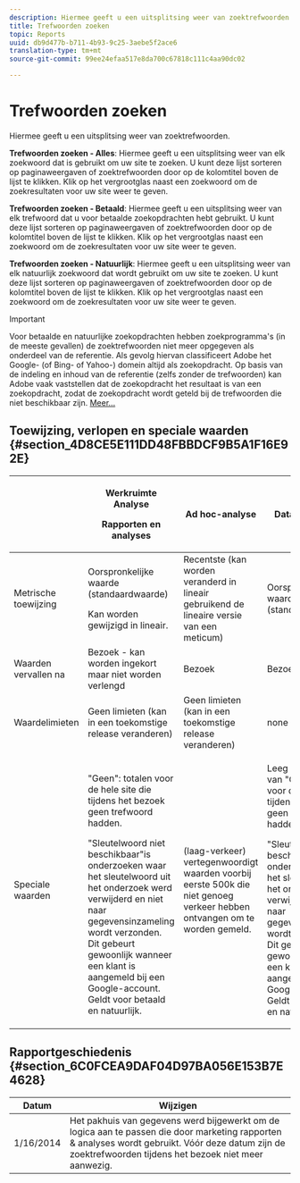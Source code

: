 ```yaml
---
description: Hiermee geeft u een uitsplitsing weer van zoektrefwoorden.
title: Trefwoorden zoeken
topic: Reports
uuid: db9d477b-b711-4b93-9c25-3aebe5f2ace6
translation-type: tm+mt
source-git-commit: 99ee24efaa517e8da700c67818c111c4aa90dc02

---
```



# Trefwoorden zoeken

Hiermee geeft u een uitsplitsing weer van zoektrefwoorden.

**Trefwoorden zoeken - Alles**: Hiermee geeft u een uitsplitsing weer van elk zoekwoord dat is gebruikt om uw site te zoeken. U kunt deze lijst sorteren op paginaweergaven of zoektrefwoorden door op de kolomtitel boven de lijst te klikken. Klik op het vergrootglas naast een zoekwoord om de zoekresultaten voor uw site weer te geven.

**Trefwoorden zoeken - Betaald**: Hiermee geeft u een uitsplitsing weer van elk trefwoord dat u voor betaalde zoekopdrachten hebt gebruikt. U kunt deze lijst sorteren op paginaweergaven of zoektrefwoorden door op de kolomtitel boven de lijst te klikken. Klik op het vergrootglas naast een zoekwoord om de zoekresultaten voor uw site weer te geven.

**Trefwoorden zoeken - Natuurlijk**: Hiermee geeft u een uitsplitsing weer van elk natuurlijk zoekwoord dat wordt gebruikt om uw site te zoeken. U kunt deze lijst sorteren op paginaweergaven of zoektrefwoorden door op de kolomtitel boven de lijst te klikken. Klik op het vergrootglas naast een zoekwoord om de zoekresultaten voor uw site weer te geven.

>[!IMPORTANT]
>
>Voor betaalde en natuurlijke zoekopdrachten hebben zoekprogramma&#39;s (in de meeste gevallen) de zoektrefwoorden niet meer opgegeven als onderdeel van de referentie. Als gevolg hiervan classificeert Adobe het Google- (of Bing- of Yahoo-) domein altijd als zoekopdracht. Op basis van de indeling en inhoud van de referentie (zelfs zonder de trefwoorden) kan Adobe vaak vaststellen dat de zoekopdracht het resultaat is van een zoekopdracht, zodat de zoekopdracht wordt geteld bij de trefwoorden die niet beschikbaar zijn. [Meer...](https://helpx.adobe.com/analytics/kb/keyword-unavailable.html)

## Toewijzing, verlopen en speciale waarden {#section_4D8CE5E111DD48FBBDCF9B5A1F16E92E}

<table id="table_EC7423532C7E44DE97B7FC0321585A2B"> 
 <thead> 
  <tr> 
   <th colname="col1" class="entry"> </th> 
   <th colname="col2" class="entry"> <p>Werkruimte Analyse </p> <p>Rapporten en analyses </p> </th> 
   <th colname="col3" class="entry"> Ad hoc-analyse </th> 
   <th colname="col4" class="entry"> Data Warehouse </th> 
  </tr> 
 </thead>
 <tbody> 
  <tr> 
   <td colname="col1"> Metrische toewijzing </td> 
   <td colname="col2"> <p>Oorspronkelijke waarde (standaardwaarde) </p> <p> Kan worden gewijzigd in lineair. </p> </td> 
   <td colname="col3"> Recentste (kan worden veranderd in lineair gebruikend de lineaire versie van een meticum) </td> 
   <td colname="col4"> <p>Oorspronkelijke waarde (standaardwaarde) </p> </td> 
  </tr> 
  <tr> 
   <td colname="col1"> Waarden vervallen na </td> 
   <td colname="col2"> Bezoek - kan worden ingekort maar niet worden verlengd </td> 
   <td colname="col3"> Bezoek </td> 
   <td colname="col4"> Bezoek </td> 
  </tr> 
  <tr> 
   <td colname="col1"> Waardelimieten </td> 
   <td colname="col2"> Geen limieten (kan in een toekomstige release veranderen) </td> 
   <td colname="col3"> Geen limieten (kan in een toekomstige release veranderen) </td> 
   <td colname="col4"> none </td> 
  </tr> 
  <tr> 
   <td colname="col1"> Speciale waarden </td> 
   <td colname="col2"> <p>"Geen": totalen voor de hele site die tijdens het bezoek geen trefwoord hadden. </p> "Sleutelwoord niet beschikbaar"is onderzoeken waar het sleutelwoord uit het onderzoek werd verwijderd en niet naar gegevensinzameling wordt verzonden. Dit gebeurt gewoonlijk wanneer een klant is aangemeld bij een Google-account. Geldt voor betaald en natuurlijk. </td> 
   <td colname="col3"> (laag-verkeer) vertegenwoordigt waarden voorbij eerste 500k die niet genoeg verkeer hebben ontvangen om te worden gemeld. </td> 
   <td colname="col4"> <p> Leeg - equivalent van "Geen", totalen voor de hele site die tijdens het bezoek geen trefwoord hadden. </p> <p>"Sleutelwoord niet beschikbaar"is onderzoeken waar het sleutelwoord uit het onderzoek werd verwijderd en niet naar gegevensinzameling wordt verzonden. Dit gebeurt gewoonlijk wanneer een klant is aangemeld bij een Google-account. Geldt voor betaald en natuurlijk. </p> </td> 
  </tr> 
 </tbody> 
</table>

## Rapportgeschiedenis {#section_6C0FCEA9DAF04D97BA056E153B7E4628}

| Datum | Wijzigen |
|---|---|
| 1/16/2014 | Het pakhuis van gegevens werd bijgewerkt om de logica aan te passen die door marketing rapporten &amp; analyses wordt gebruikt. Vóór deze datum zijn de zoektrefwoorden tijdens het bezoek niet meer aanwezig. |

